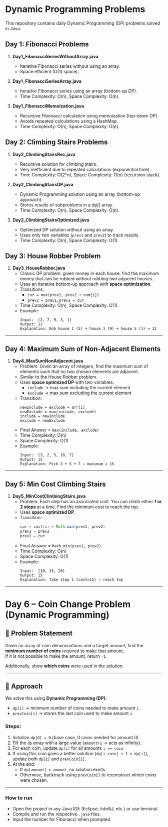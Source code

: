 # Dynamic Programming Problems

This repository contains daily Dynamic Programming (DP) problems solved in Java.

## Day 1: Fibonacci Problems

1. **Day1_FibonacciSeriesWithoutArray.java**
   - Iterative Fibonacci series without using an array.
   - Space efficient (O(1) space).

2. **Day1_FibonacciSeriesArray.java**
   - Iterative Fibonacci series using an array (bottom-up DP).
   - Time Complexity: O(n), Space Complexity: O(n).

3. **Day1_FibonacciMemoization.java**
   - Recursive Fibonacci calculation using memoization (top-down DP).
   - Avoids repeated calculations using a HashMap.
   - Time Complexity: O(n), Space Complexity: O(n).


## Day 2: Climbing Stairs Problems

1. **Day2_ClimbingStairsRec.java**
   - Recursive solution for climbing stairs.
   - Very inefficient due to repeated calculations (exponential time).
   - Time Complexity: O(2^n), Space Complexity: O(n) (recursion stack).

2. **Day2_ClimbingStairsDP.java**
   - Dynamic Programming solution using an array (bottom-up approach).
   - Stores results of subproblems in a dp[] array.
   - Time Complexity: O(n), Space Complexity: O(n).

3. **Day2_ClimbingStairsOptimized.java**
   - Optimized DP solution without using an array.
   - Uses only two variables (`prev1` and `prev2`) to track results.
   - Time Complexity: O(n), Space Complexity: O(1).

## Day 3: House Robber Problem

1. **Day3_HouseRobber.java**
   - Classic DP problem: given money in each house, find the maximum money that can be robbed without robbing two adjacent houses.
   - Uses an iterative bottom-up approach with **space optimization**.
   - Transitions:
     - `cur = max(prev1, prev2 + num[i])`
     - `prev2 = prev1`, `prev1 = cur`
   - Time Complexity: O(n), Space Complexity: O(1).
   - Example:
     ```
     Input:  [2, 7, 9, 3, 1]
     Output: 12
     Explanation: Rob house 1 (2) + house 3 (9) + house 5 (1) = 12
     ```

---
## Day 4: Maximum Sum of Non-Adjacent Elements

1. **Day4_MaxSumNonAdjacent.java**
      - Problem: Given an array of integers, find the maximum sum of elements such that no two chosen elements are adjacent.
   - Similar to the House Robber problem.
   - Uses **space optimized DP** with two variables:
     - `include` → max sum including the current element
     - `exclude` → max sum excluding the current element
   - Transition:
     ```
     newInclude = exclude + arr[i]
     newExclude = max(include, exclude)
     include = newInclude
     exclude = newExclude
     ```
   - Final Answer = `max(include, exclude)`
   - Time Complexity: O(n)
   - Space Complexity: O(1)
   - Example:
     ```
     Input:  [3, 2, 5, 10, 7]
     Output: 15
     Explanation: Pick 3 + 5 + 7 → maximum = 15

     ```
---
## Day 5: Min Cost Climbing Stairs

1. **Day5_MinCostClimbingStairs.java**
   - Problem: Each step has an associated cost. You can climb either **1 or 2 steps** at a time. Find the minimum cost to reach the top.
   - Uses **space optimized DP**.
   - Transition:
     ```java
     cur = cost[i] + Math.min(prev1, prev2)
     prev1 = prev2
     prev2 = cur
     ```
   - Final Answer = `Math.min(prev1, prev2)`
   - Time Complexity: O(n)  
   - Space Complexity: O(1)  
   - Example:
     ```
     Input:  [10, 15, 20]
     Output: 15
     Explanation: Take step 1 (cost=15) → reach top
     ```
---
# Day 6 – Coin Change Problem (Dynamic Programming)

## 📌 Problem Statement
Given an array of coin denominations and a target amount, find the **minimum number of coins** required to make that amount.  
If it is not possible to make the amount, return `-1`.

Additionally, show **which coins** were used in the solution.

---

## 🧩 Approach
We solve this using **Dynamic Programming (DP)**:

- `dp[i]` → minimum number of coins needed to make amount `i`.
- `prevCoin[i]` → stores the last coin used to make amount `i`.

### Steps:
1. Initialize `dp[0] = 0` (base case, 0 coins needed for amount 0).
2. Fill the `dp` array with a large value (`amount+1` → acts as infinity).
3. For each coin, update `dp[i]` for all amounts `i >= coin`.
4. If using this coin gives a better solution (`dp[i-coin] + 1 < dp[i]`), update both `dp[i]` and `prevCoin[i]`.
5. At the end:
   - If `dp[amount] > amount`, no solution exists.
   - Otherwise, backtrack using `prevCoin[]` to reconstruct which coins were chosen.
---
### How to run
- Open the project in any Java IDE (Eclipse, IntelliJ, etc.) or use terminal.
- Compile and run the respective `.java` files.
- Input the number for Fibonacci when prompted.
